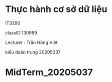 # Thực hành cơ sở dữ liệu

IT3290

classID:130989

Lecturer : Trần Hồng Việt

kiều doãn trung 
20205037


# MidTerm_20205037
